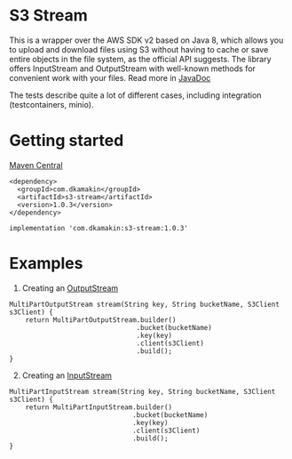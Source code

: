 # S3 Stream

This is a wrapper over the AWS SDK v2 based on Java 8, which allows you to upload and download files using S3 without
having to cache or
save entire objects in the file system, as the official API suggests. The library offers InputStream and OutputStream
with well-known methods for convenient work with your files. Read more
in [JavaDoc](https://dkamakin.github.io/s3-stream/javadoc/apidocs/com/dkamakin/s3/stream/impl/package-summary.html)

The tests describe quite a lot of different cases, including integration (testcontainers, minio).

# Getting started

[Maven Central](https://search.maven.org/artifact/com.dkamakin/s3-stream)

```
<dependency>
  <groupId>com.dkamakin</groupId>
  <artifactId>s3-stream</artifactId>
  <version>1.0.3</version>
</dependency>
```

```
implementation 'com.dkamakin:s3-stream:1.0.3'
```

# Examples

1. Creating
   an [OutputStream](https://dkamakin.github.io/s3-stream/javadoc/apidocs/com/dkamakin/s3/stream/impl/MultiPartOutputStream.html)

```
MultiPartOutputStream stream(String key, String bucketName, S3Client s3Client) {
    return MultiPartOutputStream.builder()
                                .bucket(bucketName)
                                .key(key)
                                .client(s3Client)
                                .build();
}
```

2. Creating
   an [InputStream](https://dkamakin.github.io/s3-stream/javadoc/apidocs/com/dkamakin/s3/stream/impl/MultiPartInputStream.html)

```
MultiPartInputStream stream(String key, String bucketName, S3Client s3Client) {
    return MultiPartInputStream.builder()
                               .bucket(bucketName)
                               .key(key)
                               .client(s3Client)
                               .build();
}
```
